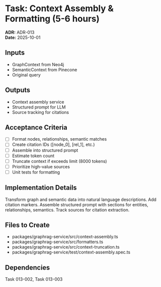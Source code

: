 # Task: Context Assembly & Formatting (5-6 hours)
**ADR:** ADR-013  
**Date:** 2025-10-01

## Inputs
- GraphContext from Neo4j
- SemanticContext from Pinecone
- Original query

## Outputs
- Context assembly service
- Structured prompt for LLM
- Source tracking for citations

## Acceptance Criteria
- [ ] Format nodes, relationships, semantic matches
- [ ] Create citation IDs ([node_0], [rel_1], etc.)
- [ ] Assemble into structured prompt
- [ ] Estimate token count
- [ ] Truncate context if exceeds limit (8000 tokens)
- [ ] Prioritize high-value sources
- [ ] Unit tests for formatting

## Implementation Details
Transform graph and semantic data into natural language descriptions. Add citation markers. Assemble structured prompt with sections for entities, relationships, semantics. Track sources for citation extraction.

## Files to Create
- packages/graphrag-service/src/context-assembly.ts
- packages/graphrag-service/src/formatters.ts
- packages/graphrag-service/src/context-truncation.ts
- packages/graphrag-service/test/context-assembly.spec.ts

## Dependencies
Task 013-002, Task 013-003